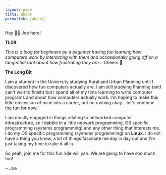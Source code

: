 ```yaml
---
layout: page
title: about
permalink: /about/
---
```


Hey 👋🏿  Joe here!

__TLDR__

*This is a blog for beginners by a beginner having fun learning how computers
work by interacting with them and occassionally going off on a tangential rant
about how frustrating they are...* Cheers 🥂

__The Long Bit__

I am a student in the University studying Rural and Urban Planning until I 
discovered how fun computers actually are.
I am still studying Planning (and can't wait to finish) but I spend all of my
time learning to write computer programs and about how computers actually work.
I'm hoping to make this little obsession of mine into a career, but no rushing okay...
let's continue the fun for now!

I am mostly engaged in things relating to networked computer infrastructure, so
I dabble in a little network programming, OS specific programming (systems
programming) and any other thing that interests me. I do my OS specific
programming (systems programming) on __Linux__. I do not have a thing you know,
a lot of things fascinate me day in day out and I'm just taking my time to
take it all in.

So yeah, join me for this fun ride will yah. We are going to have soo much fun!

~ Joe
